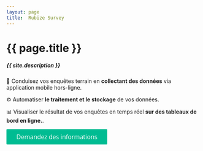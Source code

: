 ```yaml
---
layout: page
title:  Rubize Survey
---
```


<h1>{{ page.title }}</h1>
<h5 class="font-weight-light text-secondary">{{ site.description }}</h5>

<div class="pt-4">
  <p class="font-weight-light">
    <span class="mr-2">📝</span>
    Conduisez vos enquêtes terrain en <strong class="text-warning">collectant des données</strong> via application mobile hors-ligne.
  </p>
  <p class="font-weight-light">
    <span class="mr-2">⚙</span>
    Automatiser <strong class="text-warning">le traitement et le stockage</strong> de vos données.
  </p>
  <p class="font-weight-light">
    <span class="mr-2">📊</span>
    Visualiser le résultat de vos enquêtes en temps réel <strong class="text-warning">sur des tableaux de bord en ligne.</strong>.
  </p>
</div>

<div class="py-4">
  <a
    class="typeform-share button"
    href="https://contact243679.typeform.com/to/XFZf0q"
    data-mode="popup"
    style="display:inline-block;text-decoration:none;background-color:#00BC92;color:white;cursor:pointer;font-family:'Open Sans','Helvetica',sans-serif;font-size:16px;line-height:40px;text-align:center;margin:0;height:40px;padding:0px 26px;border-radius:2px;max-width:100%;white-space:nowrap;overflow:hidden;text-overflow:ellipsis;font-weight:400;-moz-osx-font-smoothing:grayscale;"
    data-submit-close-delay="0"
    target="_blank">
  Demandez des informations
  </a>
  <script>
    (function() { var qs,js,q,s,d=document, gi=d.getElementById, ce=d.createElement, gt=d.getElementsByTagName, id="typef_orm_share", b="https://embed.typeform.com/"; if(!gi.call(d,id)){ js=ce.call(d,"script"); js.id=id; js.src=b+"embed.js"; q=gt.call(d,"script")[0]; q.parentNode.insertBefore(js,q) } })()
  </script>
</div>

